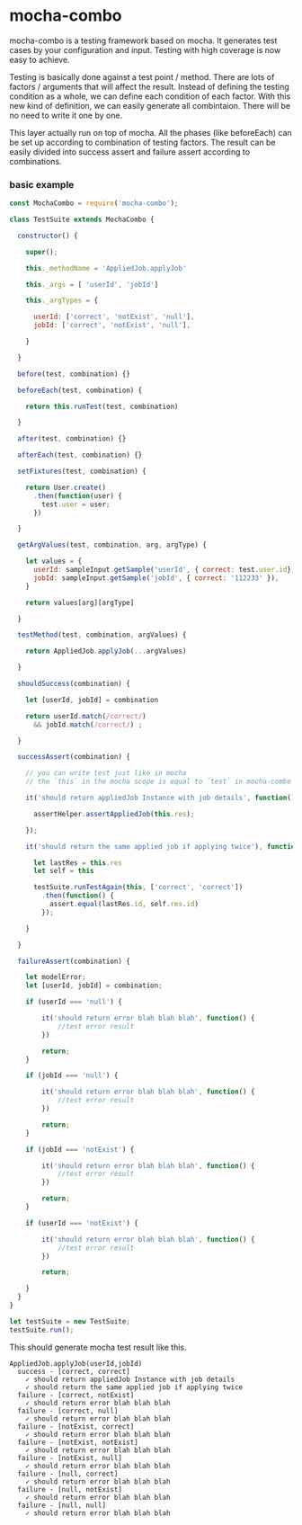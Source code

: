 # mocha-combo

mocha-combo is a testing framework based on mocha. It generates test cases by your configuration and input. Testing with high coverage is now easy to achieve.

Testing is basically done against a test point / method. There are lots of factors / arguments that will affect the result. Instead of defining the testing condition as a whole, we can define each condition of each factor. With this new kind of definition, we can easily generate all combintaion. There will be no need to write it one by one.

This layer actually run on top of mocha. All the phases (like beforeEach) can be set up according to combination of testing factors. The result can be easily divided into success assert and failure assert according to combinations.

### basic example
```js
const MochaCombo = require('mocha-combo');

class TestSuite extends MochaCombo {

  constructor() {

    super();

    this._methodName = 'AppliedJob.applyJob'

    this._args = [ 'userId', 'jobId']

    this._argTypes = {

      userId: ['correct', 'notExist', 'null'],
      jobId: ['correct', 'notExist', 'null'],

    }

  }

  before(test, combination) {}

  beforeEach(test, combination) {

    return this.runTest(test, combination)

  }

  after(test, combination) {}

  afterEach(test, combination) {}

  setFixtures(test, combination) {

    return User.create()
      .then(function(user) {
        test.user = user;
      })

  }

  getArgValues(test, combination, arg, argType) {

    let values = {
      userId: sampleInput.getSample('userId', { correct: test.user.id}),
      jobId: sampleInput.getSample('jobId', { correct: '112233' }),
    }

    return values[arg][argType]

  }

  testMethod(test, combination, argValues) {

    return AppliedJob.applyJob(...argValues)

  }

  shouldSuccess(combination) {

    let [userId, jobId] = combination

    return userId.match(/correct/)
      && jobId.match(/correct/) ;

  }

  successAssert(combination) {

    // you can write test just like in mocha
    // the `this` in the mocha scope is equal to `test` in mocha-combo phases.

    it('should return appliedJob Instance with job details', function() {

      assertHelper.assertAppliedJob(this.res);

    });

    it('should return the same applied job if applying twice'), function() {

      let lastRes = this.res
      let self = this

      testSuite.runTestAgain(this, ['correct', 'correct'])
        .then(function() {
          assert.equal(lastRes.id, self.res.id)
        });

    }

  }

  failureAssert(combination) {

    let modelError;
    let [userId, jobId] = combination;

    if (userId === 'null') {

        it('should return error blah blah blah', function() {
            //test error result
        })

        return;
    }

    if (jobId === 'null') {

        it('should return error blah blah blah', function() {
            //test error result
        })

        return;
    }

    if (jobId === 'notExist') {

        it('should return error blah blah blah', function() {
            //test error result
        })

        return;
    }

    if (userId === 'notExist') {

        it('should return error blah blah blah', function() {
            //test error result
        })

        return;

    }
  }
}

let testSuite = new TestSuite;
testSuite.run();
```

This should generate mocha test result like this.
```
AppliedJob.applyJob(userId,jobId)
  success - [correct, correct]
    ✓ should return appliedJob Instance with job details
    ✓ should return the same applied job if applying twice
  failure - [correct, notExist]
    ✓ should return error blah blah blah 
  failure - [correct, null]
    ✓ should return error blah blah blah 
  failure - [notExist, correct]
    ✓ should return error blah blah blah 
  failure - [notExist, notExist]
    ✓ should return error blah blah blah 
  failure - [notExist, null]
    ✓ should return error blah blah blah 
  failure - [null, correct]
    ✓ should return error blah blah blah 
  failure - [null, notExist]
    ✓ should return error blah blah blah 
  failure - [null, null]
    ✓ should return error blah blah blah 

```
